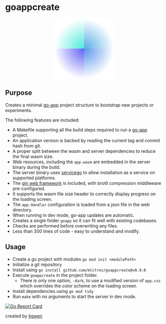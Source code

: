# goappcreate

<p align="center">
  <img width="192" height="192" src="https://github.com/mlctrez/goappcreate/blob/master/goapp/web/logo-192.png?raw=true">
</p>

## Purpose

Creates a minimal [go-app](https://go-app.dev/) project structure to bootstrap new projects or experiments.

The following features are included:

* A Makefile supporting all the build steps required to run a [go-app](https://go-app.dev/) project.
* An application version is backed by reading the current tag and commit hash from git.
* A proper split between the wasm and server dependencies to reduce the final wasm size.
* Web resources, including the `app.wasm` are embedded in the server binary during the build.
* The server binary uses [servicego](github.com/mlctrez/servicego) to allow installation as a service on
  supported platforms.
* The [gin web framework](https://github.com/gin-gonic/gin) is included, with brotli compression middleware
  pre-configured.
* It supports the wasm file size header to correctly display progress on the loading screen.
* The `app.Handler` configuration is loaded from a json file in the web directory.
* When running in dev mode, go-app updates are automatic.
* Creates a single folder `goapp` so it can fit well with existing codebases.
* Checks are performed before overwriting any files.
* Less than 300 lines of code - easy to understand and modify.

## Usage

* Create a go project with modules `go mod init <modulePath>`
* Initialize a git repository
* Install using `go install github.com/mlctrez/goappcreate@v0.9.0`
* Execute `goappcreate` in the project folder.
  * There is only one option, `-dark`, to use a modified version of `app.css` which overrides the color scheme on the
    loading screen.
* Install dependencies using `go mod tidy`
* Run `make` with no arguments to start the server in dev mode.

[![Go Report Card](https://goreportcard.com/badge/github.com/mlctrez/goappcreate)](https://goreportcard.com/report/github.com/mlctrez/goappcreate)

created by [tigwen](https://github.com/mlctrez/tigwen)
